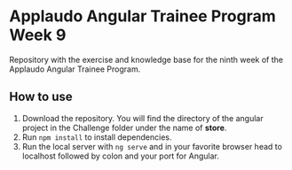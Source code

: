 # Applaudo Angular Trainee Program Week 9

Repository with the exercise and knowledge base for the ninth week of the Applaudo Angular Trainee Program.

## How to use

1. Download the repository. You will find the directory of the angular project in the Challenge folder under the name of **store**.
2. Run <code>npm install</code> to install dependencies.
3. Run the local server with <code>ng serve</code> and in your favorite browser head to localhost followed by colon and your port for Angular.
